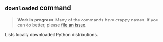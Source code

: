 ## `downloaded` command

> **Work in progress**: Many of the commands have crappy names.
> If you can do better, please [file an issue][issues].

Lists locally downloaded Python distributions.

[issues]: https://github.com/rcook/isopy/issues
